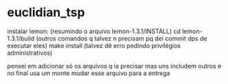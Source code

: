 # euclidian_tsp

instalar lemon: (resumindo o arquivo lemon-1.3.1/INSTALL)
cd lemon-1.3.1/build
(outros comandos q talvez n precisam pq dei commit dps de executar eles)
make install
(talvez dê erro pedindo privilégios administrativos)


pensei em adicionar só os arquivos q ia precisar mas uns includem outros e no final usa um monte
mudar esse arquivo para a entrega
